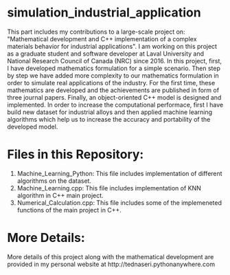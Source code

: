 # simulation_industrial_application
This part includes my contributions to a large-scale project on: "Mathematical development and C++ implementation of a complex materials behavior for industrial applications". I am working on this project as a graduate student and software developer at Laval University and National Research Council of Canada (NRC) since 2016. In this project, first, I have developed mathematics formulation for a simple scenario. Then step by step we have added more complexity to our mathematics formulation in order to simulate real applications of the industry. For the first time, these mathematics are developed and the achievements are published in form of three journal papers. Finally, an object-oriented C++ model is designed and implemented. In order to increase the computational performace, first I have build new dataset for industrial alloys and then applied machine learning algorithms which help us to increase the accuracy and portability of the developed model.

# Files in this Repository:
1) Machine_Learning_Python: This file includes implementation of different algorithms on the dataset.
2) Machine_Learning.cpp: This file includes implementation of KNN algorithm in C++ main project.
3) Numerical_Calculation.cpp: This file includes some of the implemeneted functions of the main project in C++.

# More Details:
<p>More details of this project along with the mathematical development are provided in my personal website at http://tednaseri.pythonanywhere.com</p>
